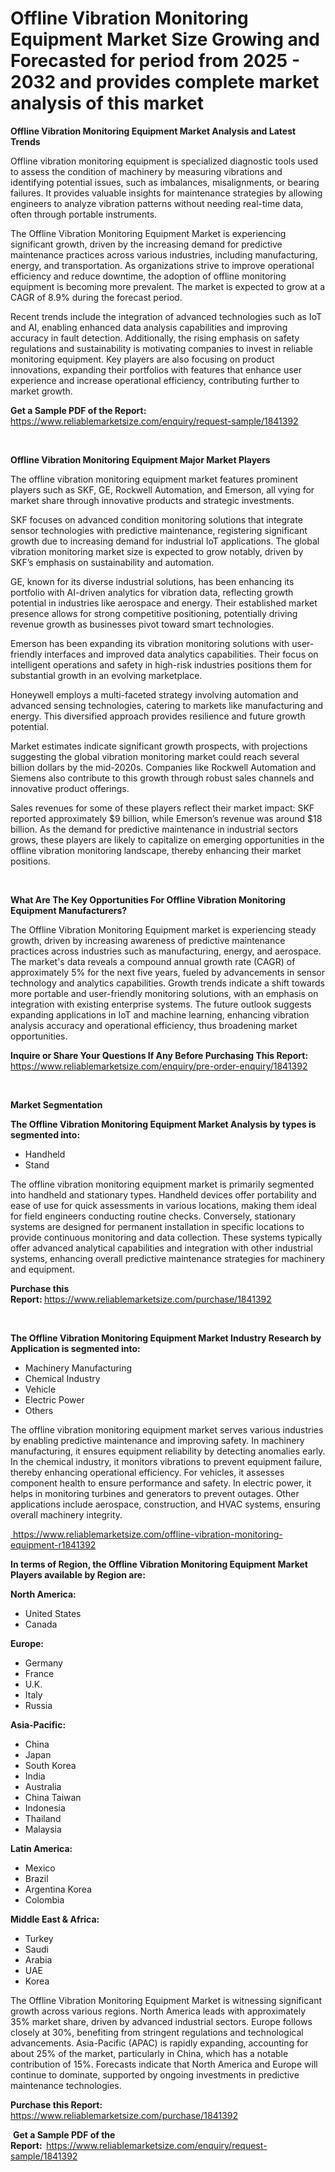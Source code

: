 <p><h1>Offline Vibration Monitoring Equipment Market Size Growing and Forecasted for period from 2025 - 2032 and provides complete market analysis of this market</h1></p><p><strong>Offline Vibration Monitoring Equipment Market Analysis and Latest Trends</strong></p>
<p><p>Offline vibration monitoring equipment is specialized diagnostic tools used to assess the condition of machinery by measuring vibrations and identifying potential issues, such as imbalances, misalignments, or bearing failures. It provides valuable insights for maintenance strategies by allowing engineers to analyze vibration patterns without needing real-time data, often through portable instruments.</p><p>The Offline Vibration Monitoring Equipment Market is experiencing significant growth, driven by the increasing demand for predictive maintenance practices across various industries, including manufacturing, energy, and transportation. As organizations strive to improve operational efficiency and reduce downtime, the adoption of offline monitoring equipment is becoming more prevalent. The market is expected to grow at a CAGR of 8.9% during the forecast period. </p><p>Recent trends include the integration of advanced technologies such as IoT and AI, enabling enhanced data analysis capabilities and improving accuracy in fault detection. Additionally, the rising emphasis on safety regulations and sustainability is motivating companies to invest in reliable monitoring equipment. Key players are also focusing on product innovations, expanding their portfolios with features that enhance user experience and increase operational efficiency, contributing further to market growth.</p></p>
<p><strong>Get a Sample PDF of the Report:&nbsp;</strong> <a href="https://www.reliablemarketsize.com/enquiry/request-sample/1841392?utm_campaign=3566&utm_medium=2&utm_source=Github&utm_content=ia&utm_term=16042025&utm_id=offline-vibration-monitoring-equipment">https://www.reliablemarketsize.com/enquiry/request-sample/1841392</a></p>
<p>&nbsp;</p>
<p><strong>Offline Vibration Monitoring Equipment Major Market Players</strong></p>
<p><p>The offline vibration monitoring equipment market features prominent players such as SKF, GE, Rockwell Automation, and Emerson, all vying for market share through innovative products and strategic investments. </p><p>SKF focuses on advanced condition monitoring solutions that integrate sensor technologies with predictive maintenance, registering significant growth due to increasing demand for industrial IoT applications. The global vibration monitoring market size is expected to grow notably, driven by SKF’s emphasis on sustainability and automation.</p><p>GE, known for its diverse industrial solutions, has been enhancing its portfolio with AI-driven analytics for vibration data, reflecting growth potential in industries like aerospace and energy. Their established market presence allows for strong competitive positioning, potentially driving revenue growth as businesses pivot toward smart technologies.</p><p>Emerson has been expanding its vibration monitoring solutions with user-friendly interfaces and improved data analytics capabilities. Their focus on intelligent operations and safety in high-risk industries positions them for substantial growth in an evolving marketplace.</p><p>Honeywell employs a multi-faceted strategy involving automation and advanced sensing technologies, catering to markets like manufacturing and energy. This diversified approach provides resilience and future growth potential.</p><p>Market estimates indicate significant growth prospects, with projections suggesting the global vibration monitoring market could reach several billion dollars by the mid-2020s. Companies like Rockwell Automation and Siemens also contribute to this growth through robust sales channels and innovative product offerings. </p><p>Sales revenues for some of these players reflect their market impact: SKF reported approximately $9 billion, while Emerson’s revenue was around $18 billion. As the demand for predictive maintenance in industrial sectors grows, these players are likely to capitalize on emerging opportunities in the offline vibration monitoring landscape, thereby enhancing their market positions.</p></p>
<p>&nbsp;</p>
<p><strong>What Are The Key Opportunities For Offline Vibration Monitoring Equipment Manufacturers?</strong></p>
<p><p>The Offline Vibration Monitoring Equipment market is experiencing steady growth, driven by increasing awareness of predictive maintenance practices across industries such as manufacturing, energy, and aerospace. The market's data reveals a compound annual growth rate (CAGR) of approximately 5% for the next five years, fueled by advancements in sensor technology and analytics capabilities. Growth trends indicate a shift towards more portable and user-friendly monitoring solutions, with an emphasis on integration with existing enterprise systems. The future outlook suggests expanding applications in IoT and machine learning, enhancing vibration analysis accuracy and operational efficiency, thus broadening market opportunities.</p></p>
<p><strong>Inquire or Share Your Questions If Any Before Purchasing This Report:</strong> <a href="https://www.reliablemarketsize.com/enquiry/pre-order-enquiry/1841392?utm_campaign=3566&utm_medium=2&utm_source=Github&utm_content=ia&utm_term=16042025&utm_id=offline-vibration-monitoring-equipment">https://www.reliablemarketsize.com/enquiry/pre-order-enquiry/1841392</a></p>
<p>&nbsp;</p>
<p><strong>Market Segmentation</strong></p>
<p><strong>The Offline Vibration Monitoring Equipment Market Analysis by types is segmented into:</strong></p>
<p><ul><li>Handheld</li><li>Stand</li></ul></p>
<p><p>The offline vibration monitoring equipment market is primarily segmented into handheld and stationary types. Handheld devices offer portability and ease of use for quick assessments in various locations, making them ideal for field engineers conducting routine checks. Conversely, stationary systems are designed for permanent installation in specific locations to provide continuous monitoring and data collection. These systems typically offer advanced analytical capabilities and integration with other industrial systems, enhancing overall predictive maintenance strategies for machinery and equipment.</p></p>
<p><strong>Purchase this Report:&nbsp;</strong><a href="https://www.reliablemarketsize.com/purchase/1841392?utm_campaign=3566&utm_medium=2&utm_source=Github&utm_content=ia&utm_term=16042025&utm_id=offline-vibration-monitoring-equipment">https://www.reliablemarketsize.com/purchase/1841392</a></p>
<p>&nbsp;</p>
<p><strong>The Offline Vibration Monitoring Equipment Market Industry Research by Application is segmented into:</strong></p>
<p><ul><li>Machinery Manufacturing</li><li>Chemical Industry</li><li>Vehicle</li><li>Electric Power</li><li>Others</li></ul></p>
<p><p>The offline vibration monitoring equipment market serves various industries by enabling predictive maintenance and improving safety. In machinery manufacturing, it ensures equipment reliability by detecting anomalies early. In the chemical industry, it monitors vibrations to prevent equipment failure, thereby enhancing operational efficiency. For vehicles, it assesses component health to ensure performance and safety. In electric power, it helps in monitoring turbines and generators to prevent outages. Other applications include aerospace, construction, and HVAC systems, ensuring overall machinery integrity.</p></p>
<p><a href="https://www.reliablemarketsize.com/offline-vibration-monitoring-equipment-r1841392?utm_campaign=3566&utm_medium=2&utm_source=Github&utm_content=ia&utm_term=16042025&utm_id=offline-vibration-monitoring-equipment">&nbsp;https://www.reliablemarketsize.com/offline-vibration-monitoring-equipment-r1841392</a></p>
<p><strong>In terms of Region, the Offline Vibration Monitoring Equipment Market Players available by Region are:</strong></p>
<p>
    <p> <strong> North America: </strong>
        <ul>
            <li>United States</li>
            <li>Canada</li>
        </ul>
        </p> 
    <p> <strong> Europe: </strong>
        <ul>
            <li>Germany</li>
            <li>France</li>
            <li>U.K.</li>
            <li>Italy</li>
            <li>Russia</li>
        </ul>
        </p> 
    <p> <strong> Asia-Pacific: </strong>
        <ul>
            <li>China</li>
            <li>Japan</li>
            <li>South Korea</li>
            <li>India</li>
            <li>Australia</li>
            <li>China Taiwan</li>
            <li>Indonesia</li>
            <li>Thailand</li>
            <li>Malaysia</li>
        </ul>
        </p> 
    <p> <strong> Latin America: </strong>
        <ul>
            <li>Mexico</li>
            <li>Brazil</li>
            <li>Argentina Korea</li>
            <li>Colombia</li>
        </ul>
        </p> 
    <p> <strong> Middle East & Africa: </strong>
        <ul>
            <li>Turkey</li>
            <li>Saudi</li>
            <li>Arabia</li>
            <li>UAE</li>
            <li>Korea</li>
        </ul>
    </p>
    </p>
<p><p>The Offline Vibration Monitoring Equipment Market is witnessing significant growth across various regions. North America leads with approximately 35% market share, driven by advanced industrial sectors. Europe follows closely at 30%, benefiting from stringent regulations and technological advancements. Asia-Pacific (APAC) is rapidly expanding, accounting for about 25% of the market, particularly in China, which has a notable contribution of 15%. Forecasts indicate that North America and Europe will continue to dominate, supported by ongoing investments in predictive maintenance technologies.</p></p>
<p><strong>Purchase this Report: </strong><a href="https://www.reliablemarketsize.com/purchase/1841392?utm_campaign=3566&utm_medium=2&utm_source=Github&utm_content=ia&utm_term=16042025&utm_id=offline-vibration-monitoring-equipment">https://www.reliablemarketsize.com/purchase/1841392</a></p>
<p>&nbsp;<strong>Get a Sample PDF of the Report:&nbsp;&nbsp;</strong><a href="https://www.reliablemarketsize.com/enquiry/request-sample/1841392?utm_campaign=3566&utm_medium=2&utm_source=Github&utm_content=ia&utm_term=16042025&utm_id=offline-vibration-monitoring-equipment">https://www.reliablemarketsize.com/enquiry/request-sample/1841392</a></p>
<p><strong></strong></p>
<p><p></p><p></p><p></p></p>